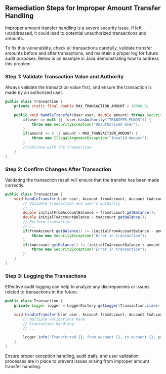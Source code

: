 

## Remediation Steps for Improper Amount Transfer Handling
Improper amount transfer handling is a severe security issue. If left unaddressed, it could lead to potential unauthorized transactions and amounts. 

To fix this vulnerability, check all transactions carefully, validate transfer amounts before and after transactions, and maintain a proper log for future audit purposes. Below is an example in Java demonstrating how to address this problem.

### Step 1: Validate Transaction Value and Authority 

Always validate the transaction value first, and ensure the transaction is made by an authorized user.

```java
public class Transaction {
    private static final double MAX_TRANSACTION_AMOUNT = 10000.0;

    public void handleTransfer(User user, double amount) throws SecurityException, IllegalArgumentException {
        if(user == null || !user.hasAuthority("TRANSFER_FUNDS")) {
            throw new SecurityException("Unauthorized User");
        }
        if(amount <= 0 || amount > MAX_TRANSACTION_AMOUNT) {
            throw new IllegalArgumentException("Invalid Amount");
        }
        //continue with the transaction
    }
}
```

### Step 2: Confirm Changes After Transaction

Validating the transaction result will ensure that the transfer has been made correctly.

```java
public class Transaction {
    void handleTransfer(User user, Account fromAccount, Account toAccount, double amount) {
        // Validate transaction and user's authority
        // ...
        double initialFromAccountBalance = fromAccount.getBalance();
        double initialToAccountBalance = toAccount.getBalance();
        // Perform transaction 
        // ...
        if(fromAccount.getBalance() != (initialFromAccountBalance - amount)) {
            throw new SecurityException("Error in transaction");
        }
        if(toAccount.getBalance() != (initialToAccountBalance + amount)) {
            throw new SecurityException("Error in transaction");
        }
    }
}
```

### Step 3: Logging the Transactions

Effective audit logging can help to analyze any discrepancies or issues related to transactions in the future.

```java
public class Transaction {
    private Logger logger = LoggerFactory.getLogger(Transaction.class);

    void handleTransfer(User user, Account fromAccount, Account toAccount, double amount) {
        // multiple validations here
        // transaction handling
        // ...

        logger.info("Transferred {}, from account {}, to account {}, performed by user {}", amount, fromAccount.getId(), toAccount.getId(), user.getName());
    }
}
```

Ensure proper exception handling, audit trails, and user validation processes are in place to prevent issues arising from improper amount transfer handling.
